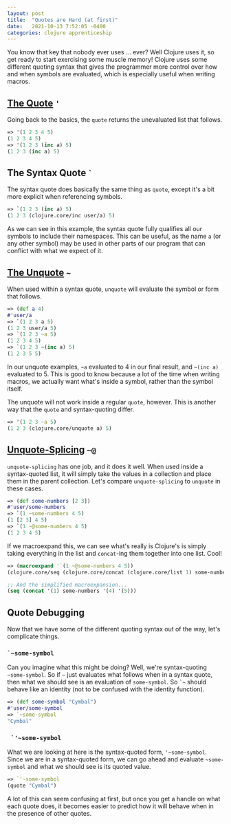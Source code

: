 ```yaml
---
layout: post
title:  "Quotes are Hard (at first)"
date:   2021-10-13 7:52:05 -0400
categories: clojure apprenticeship
---
```


You know that key that nobody ever uses ... ever? Well Clojure uses it, so get 
ready to start exercising some muscle memory! Clojure uses some different
quoting syntax that gives the programmer more control over how and when 
symbols are evaluated, which is especially useful when writing macros.

## [The Quote][quote] `'`

Going back to the basics, the `quote` returns the unevaluated list that follows.

````clojure
=> '(1 2 3 4 5)
(1 2 3 4 5)
=> '(1 2 3 (inc a) 5)
(1 2 3 (inc a) 5)
````

## The Syntax Quote `` ` ``

The syntax quote does basically the same thing as `quote`, except it's a bit 
more explicit when referencing symbols.

````clojure
=> `(1 2 3 (inc a) 5)
(1 2 3 (clojure.core/inc user/a) 5)
````

As we can see in this example, the syntax quote fully qualifies all our symbols
to include their namespaces. This can be useful, as the name `a` (or any 
other symbol) may be used in other parts of our program that can conflict 
with what we expect of it.

## [The Unquote][unquote] `~`

When used within a syntax quote, `unquote` will evaluate the symbol or form 
that follows.

````clojure
=> (def a 4)
#'user/a
=> `(1 2 3 a 5)
(1 2 3 user/a 5)
=> `(1 2 3 ~a 5)
(1 2 3 4 5)
=> `(1 2 3 ~(inc a) 5)
(1 2 3 5 5)
````

In our unquote examples, `~a` evaluated to 4 in our final result, and `~(inc a)`
evaluated to 5. This is good to know because a lot of the time when writing 
macros, we actually want what's inside a symbol, rather than the symbol itself.

The unquote will not work inside a regular `quote`, however. This is another 
way that the `quote` and syntax-quoting differ.

````clojure
=> '(1 2 3 ~a 5)
(1 2 3 (clojure.core/unquote a) 5)
````

## [Unquote-Splicing][unquote-splicing] `~@`

`unquote-splicing` has one job, and it does it well. When used inside a 
syntax-quoted list, it will simply take the values in a collection and place 
them in the parent collection. Let's compare `unquote-splicing` to `unquote`
in these cases.

````clojure
=> (def some-numbers [2 3])
#'user/some-numbers
=> `(1 ~some-numbers 4 5)
(1 [2 3] 4 5)
=> `(1 ~@some-numbers 4 5)
(1 2 3 4 5)
````

If we macroexpand this, we can see what's really is Clojure's is simply taking
everything in the list and `concat`-ing them together into one list. Cool!

````clojure
=> (macroexpand '`(1 ~@some-numbers 4 5))
(clojure.core/seq (clojure.core/concat (clojure.core/list 1) some-numbers (clojure.core/list 4) (clojure.core/list 5)))

;; And the simplified macroexpansion...
(seq (concat '(1) some-numbers '(4) '(5)))
````

## Quote Debugging

Now that we have some of the different quoting syntax out of the way, let's 
complicate things.

### `` `~some-symbol ``

Can you imagine what this might be doing? Well, we're syntax-quoting
`~some-symbol`. So if `~` just evaluates what follows when in a syntax quote, 
then what we should see is an evaluation of `some-symbol`. So `` `~ `` 
should behave like an identity (not to be confused with the identity function).

````clojure
=> (def some-symbol "Cymbal")
#'user/some-symbol
=> `~some-symbol
"Cymbal"
````

### `` `'~some-symbol``

What we are looking at here is the syntax-quoted form, `'~some-symbol`.
Since we are in a syntax-quoted form, we can go ahead and evaluate 
`~some-symbol` and what we should see is its quoted value.

````clojure
=> `'~some-symbol
(quote "Cymbal")
````

A lot of this can seem confusing at first, but once you get a handle on what
each quote does, it becomes easier to predict how it will behave when in the
presence of other quotes.

[quote]: https://clojuredocs.org/clojure.core/quote
[unquote]: https://clojuredocs.org/clojure.core/unquote
[unquote-splicing]: https://clojuredocs.org/clojure.core/unquote-splicing